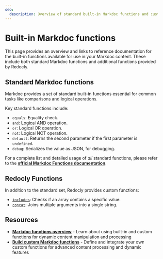 ```yaml
---
seo:
  description: Overview of standard built-in Markdoc functions and custom functions provided by Redocly.
---
```


# Built-in Markdoc functions

This page provides an overview and links to reference documentation for the built-in functions available for use in your Markdoc content.
These include both standard Markdoc functions and additional functions provided by Redocly.

## Standard Markdoc functions

Markdoc provides a set of standard built-in functions essential for common tasks like comparisons and logical operations.

Key standard functions include:

- `equals`: Equality check.
- `and`: Logical AND operation.
- `or`: Logical OR operation.
- `not`: Logical NOT operation.
- `default`: Returns the second parameter if the first parameter is `undefined`.
- `debug`: Serializes the value as JSON, for debugging.

For a complete list and detailed usage of *all* standard functions, please refer to the **[official Markdoc Functions documentation](https://markdoc.dev/docs/functions)**.

## Redocly Functions

In addition to the standard set, Redocly provides custom functions:

- [`includes`](./includes.md): Checks if an array contains a specific value.
- [`concat`](./concat.md): Joins multiple arguments into a single string.

## Resources

- **[Markdoc functions overview](./index.md)** - Learn about using built-in and custom functions for dynamic content manipulation and processing
- **[Build custom Markdoc functions](../../customization/build-custom-function.md)** - Define and integrate your own custom functions for advanced content processing and dynamic features
